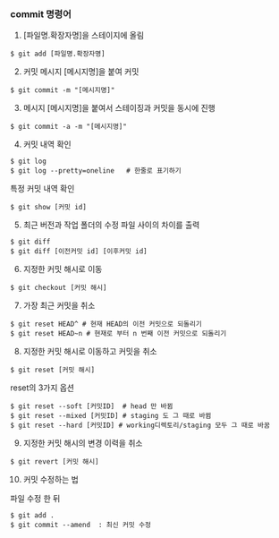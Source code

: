 ### commit 명령어
1) [파일명.확장자명]을 스테이지에 올림
```
$ git add [파일명.확장자명]
```
2) 커밋 메시지 [메시지명]을 붙여 커밋
```
$ git commit -m "[메시지명]"
```
3) 메시지 [메시지명]을 붙여서 스테이징과 커밋을 동시에 진행
```
$ git commit -a -m "[메시지명]"
```
4) 커밋 내역 확인
```
$ git log
$ git log --pretty=oneline   # 한줄로 표기하기
```
특정 커밋 내역 확인
```
$ git show [커밋 id]
```
5) 최근 버전과 작업 폴더의 수정 파일 사이의 차이를 출력
```
$ git diff
$ git diff [이전커밋 id] [이후커밋 id]
```
6) 지정한 커밋 해시로 이동
```
$ git checkout [커밋 해시]
```
7) 가장 최근 커밋을 취소
```
$ git reset HEAD^ # 현재 HEAD의 이전 커밋으로 되돌리기
$ git reset HEAD~n # 현재로 부터 n 번째 이전 커밋으로 되돌리기
```
8) 지정한 커밋 해시로 이동하고 커밋을 취소
```
$ git reset [커밋 해시]
```
reset의 3가지 옵션
```
$ git reset --soft [커밋ID]  # head 만 바뀜
$ git reset --mixed [커밋ID] # staging 도 그 때로 바뀜
$ git reset --hard [커밋ID] # working디렉토리/staging 모두 그 때로 바꿈
```
9) 지정한 커밋 해시의 변경 이력을 취소
```
$ git revert [커밋 해시]
```
10) 커밋 수정하는 법

파일 수정 한 뒤
```
$ git add .
$ git commit --amend  : 최신 커밋 수정
```
